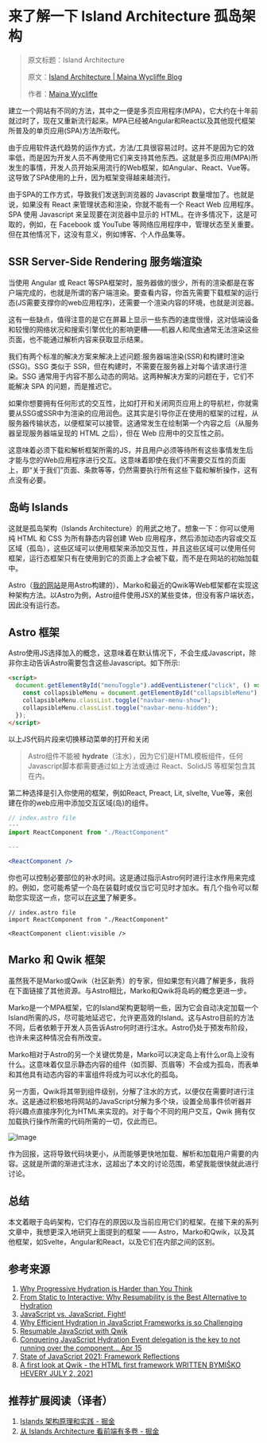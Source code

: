 # 来了解一下 Island Architecture 孤岛架构 

> 原文标题：Island Architecture
>
> 原文：[Island Architecture | Maina Wycliffe Blog](https://mainawycliffe.dev/blog/island-architecture/)
>
> 作者：[Maina Wycliffe](https://github.com/mainawycliffe)

建立一个网站有不同的方法，其中之一便是多页应用程序(MPA)，它大约在十年前就过时了，现在又重新流行起来。MPA已经被Angular和React以及其他现代框架所普及的单页应用(SPA)方法所取代。

由于应用软件迭代趋势的运作方式，方法/工具很容易过时。这并不是因为它的效率低，而是因为开发人员不再使用它们来支持其他东西。这就是多页应用(MPA)所发生的事情，开发人员开始采用流行的Web框架，如Angular、React、Vue等。这导致了SPA使用的上升，因为框架变得越来越流行。

由于SPA的工作方式，导致我们发送到浏览器的 Javascript 数量增加了。也就是说，如果没有 React 来管理状态和渲染，你就不能有一个 React Web 应用程序。SPA 使用 Javascript 来呈现要在浏览器中显示的 HTML。在许多情况下，这是可取的，例如，在 Facebook 或 YouTube 等网络应用程序中，管理状态至关重要。但在其他情况下，这没有意义，例如博客、个人作品集等。

## SSR Server-Side Rendering 服务端渲染

当使用 Angular 或 React 等SPA框架时，服务器做的很少，所有的渲染都是在客户端完成的，也就是所谓的客户端渲染。要查看内容，你首先需要下载框架的运行态(JS需要支撑你的web应用程序)，还需要一个渲染内容的环境，也就是浏览器。

这有一些缺点，值得注意的是它在屏幕上显示一些东西的速度很慢，这对低端设备和较慢的网络状况和搜索引擎优化的影响更糟——机器人和爬虫通常无法渲染这些页面，也不能通过解析内容来获取显示结果。

我们有两个标准的解决方案来解决上述问题:服务器端渲染(SSR)和构建时渲染(SSG)。SSG 类似于 SSR，但在构建时，不需要在服务器上对每个请求进行渲染。SSG 通常用于内容不那么动态的网站。这两种解决方案的问题在于，它们不能解决 SPA 的问题，而是推迟它。

如果你想要拥有任何形式的交互性，比如打开和关闭网页应用上的导航栏，你就需要从SSG或SSR中为渲染的应用润色。这其实是引导你正在使用的框架的过程，从服务器传输状态，以便框架可以接管。这通常发生在绘制第一个内容之后（从服务器呈现服务器端呈现的 HTML 之后），但在 Web 应用中的交互性之前。

这意味着必须下载和解析框架所需的JS，并且用户必须等待所有这些事情发生后才能与您的Web应用程序进行交互。这意味着即使在我们不需要交互性的页面上，即“关于我们”页面、条款等等，仍然需要执行所有这些下载和解析操作，这有点没有必要。

## 岛屿 Islands

这就是孤岛架构（Islands Architecture）的用武之地了。想象一下：你可以使用纯 HTML 和 CSS 为所有静态内容创建 Web 应用程序，然后添加动态内容或交互区域（孤岛），这些区域可以使用框架来添加交互性，并且这些区域可以使用任何框架，运行态框架只有在使用到它的页面上才会被下载，而不是在网站的初始加载中。

Astro（[我的网站](https://mainawycliffe.dev/)是用Astro构建的）、Marko和最近的Qwik等Web框架都在实现这种架构方法。以Astro为例，Astro组件使用JSX的某些变体，但没有客户端状态，因此没有运行态。

## Astro 框架

Astro使用JS选择加入的概念，这意味着在默认情况下，不会生成Javascript，除非你主动告诉Astro需要包含这些Javascript。如下所示:

```html
<script>
  document.getElementById("menuToggle").addEventListener("click", () => {
    const collapsibleMenu = document.getElementById("collapsibleMenu");
    collapsibleMenu.classList.toggle("navbar-menu-show");
    collapsibleMenu.classList.toggle("navbar-menu-hidden");
  });
</script>
```

以上JS代码片段来切换移动菜单的打开和关闭

> Astro组件不能被 **hydrate**（注水），因为它们是HTML模板组件，任何 Javascript脚本都需要通过如上方法或通过 React、SolidJS 等框架包含其在内。


第二种选择是引入你使用的框架，例如React, Preact, Lit, slvelte, Vue等，来创建在你的web应用中添加交互区域(岛)的组件。

```jsx
// index.astro file
---
import ReactComponent from "./ReactComponent"

---

<ReactComponent />
```

你也可以控制必要部位的补水时间。这是通过指示Astro何时进行注水作用来完成的。例如，您可能希望一个岛在装载时或仅当它可见时才加水。有几个指令可以帮助您实现这一点，您可以[在这里](https://docs.astro.build/en/core-concepts/component-hydration/)了解更多。

```
// index.astro file
import ReactComponent from "./ReactComponent"

<ReactComponent client:visible />
```

## Marko 和 Qwik 框架

虽然我不是Marko或Qwik（社区新秀）的专家，但如果您有兴趣了解更多，我将在下面链接了其他资源。与Astro相比，Marko和Qwik将岛屿的概念更进一步。

Marko是一个MPA框架，它的Island架构更聪明一些，因为它会自动决定加载一个Island所需的JS，尽可能地延迟它，允许更高效的Island。这与Astro目前的方法不同，后者依赖于开发人员告诉Astro何时进行注水。Astro仍处于预发布阶段，也许未来这种情况会有所改变。

Marko相对于Astro的另一个关键优势是，Marko可以决定岛上有什么or岛上没有什么。这意味着仅显示静态内容的组件（如页脚、页眉等）不会成为孤岛，而表单和其他具有动态内容的丰富组件将成为可以水化的孤岛。

另一方面，Qwik将其带到组件级别，分解了注水的方式，以便仅在需要时进行注水。这是通过积极地将网站的JavaScript分解为多个块，设置全局事件侦听器并将兴趣点直接序列化为HTML来实现的。对于每个不同的用户交互，Qwik 拥有仅加载执行操作所需的代码所需的一切，仅此而已。

![Image](https://pbs.twimg.com/media/FQpm6TcVsAIHN8h?format=jpg&name=medium)

作为回报，这将导致代码块更小，从而能够更快地加载、解析和加载用户需要的内容。这就是所谓的渐进式注水，这超出了本文的讨论范围，希望我能很快就此进行讨论。

## 总结

本文着眼于岛屿架构，它们存在的原因以及当前应用它们的框架。在接下来的系列文章中，我想更深入地研究上面提到的框架 —— Astro，Marko和Qwik，以及其他框架，如Svelte，Angular和React，以及它们在内部之间的区别。

## 参考来源

1.  [Why Progressive Hydration is Harder than You Think](https://www.builder.io/blog/why-progressive-hydration-is-harder-than-you-think?utm_source=twitter)
1.  [From Static to Interactive: Why Resumability is the Best Alternative to Hydration](https://www.builder.io/blog/from-static-to-interactive-why-resumability-is-the-best-alternative-to-hydration)
1.  [JavaScript vs. JavaScript. Fight!](https://dev.to/this-is-learning/javascript-vs-javascript-fight-53fa)
1.  [Why Efficient Hydration in JavaScript Frameworks is so Challenging](https://dev.to/this-is-learning/why-efficient-hydration-in-javascript-frameworks-is-so-challenging-1ca3)
1.  [Resumable JavaScript with Qwik](https://dev.to/this-is-learning/resumable-javascript-with-qwik-2i29)
1.  [Conquering JavaScript Hydration Event delegation is the key to not running over the component... Apr 15](https://dev.to/ryansolid/comment/1ni8p)
1.  [State of JavaScript 2021: Framework Reflections](https://dev.to/ryansolid/state-of-javascript-2021-framework-reflections-2i77)
1.  [A first look at Qwik - the HTML first framework WRITTEN BYMIŠKO HEVERY JULY 2, 2021](https://www.builder.io/blog/introducing-qwik-framework)

## 推荐扩展阅读（译者）

1. [Islands 架构原理和实践 - 掘金](https://juejin.cn/post/7155300194773860382)
2. [从 Islands Architecture 看前端有多卷 - 掘金](https://juejin.cn/post/7131767287979180040)
